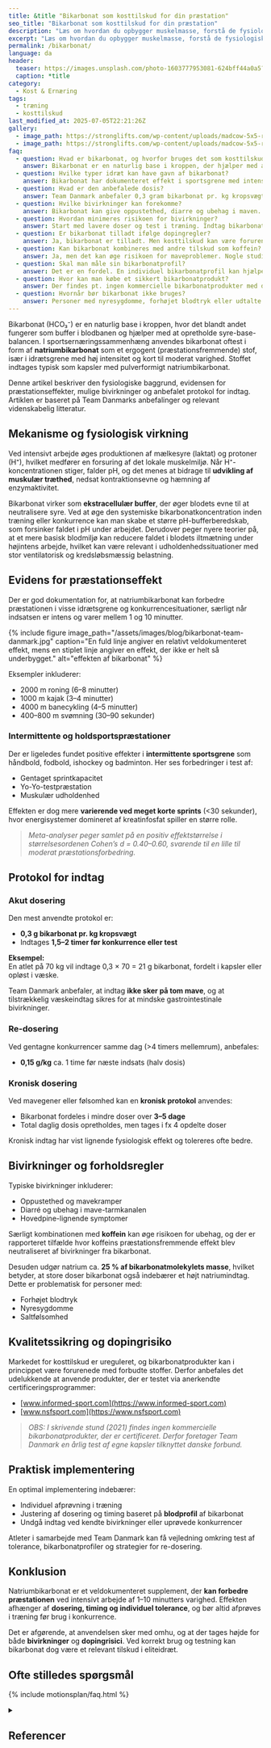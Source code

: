 ```yaml
---
title: &title "Bikarbonat som kosttilskud for din præstation"
seo_title: "Bikarbonat som kosttilskud for din præstation"
description: "Læs om hvordan du opbygger muskelmasse, forstå de fysiologiske processer bag hypertrofi, og lær hvordan du får større muskler."
excerpt: "Læs om hvordan du opbygger muskelmasse, forstå de fysiologiske processer bag hypertrofi, og lær hvordan du får større muskler."
permalink: /bikarbonat/
language: da
header:
  teaser: https://images.unsplash.com/photo-1603777953081-624bff44a0a5?ixlib=rb-4.1.0&ixid=M3wxMjA3fDB8MHxwaG90by1wYWdlfHx8fGVufDB8fHx8fA%3D%3D&auto=format&fit=crop&h=300&w=400&q=10
  caption: *title
category:
  - Kost & Ernæring
tags:
  - træning
  - kosttilskud
last_modified_at: 2025-07-05T22:21:26Z
gallery:
  - image_path: https://stronglifts.com/wp-content/uploads/madcow-5x5-ramp-sets.webp
  - image_path: https://stronglifts.com/wp-content/uploads/madcow-5x5-ramp-sets-workout-c.webp
faq:
  - question: Hvad er bikarbonat, og hvorfor bruges det som kosttilskud?
    answer: Bikarbonat er en naturlig base i kroppen, der hjælper med at regulere blodets pH. Som kosttilskud bruges det til at forbedre præstationen ved højintensiv træning og konkurrence ved at øge blodets evne til at neutralisere mælkesyre.
  - question: Hvilke typer idræt kan have gavn af bikarbonat?
    answer: Bikarbonat har dokumenteret effekt i sportsgrene med intens varighed på 1–10 minutter, såsom 2000 m roning, 4000 m banecykling og 400–800 m svømning. Det kan også gavne holdsport og intervallpræstationer som fodbold og håndbold.
  - question: Hvad er den anbefalede dosis?
    answer: Team Danmark anbefaler 0,3 gram bikarbonat pr. kg kropsvægt indtaget 1,5–2 timer før konkurrence. Ved gentagne præstationer på samme dag kan man re-dosere med 0,15 g/kg ca. 1 time før næste indsats.
  - question: Hvilke bivirkninger kan forekomme?
    answer: Bikarbonat kan give oppustethed, diarre og ubehag i maven. Det er vigtigt at indtage det med væske og ikke på tom mave. Nogle oplever også hovedpine-lignende symptomer.
  - question: Hvordan minimeres risikoen for bivirkninger?
    answer: Start med lavere doser og test i træning. Indtag bikarbonat med mad og rigeligt væske. Overvej kronisk dosering over flere dage, hvis du har tendens til maveproblemer.
  - question: Er bikarbonat tilladt ifølge dopingregler?
    answer: Ja, bikarbonat er tilladt. Men kosttilskud kan være forurenet med forbudte stoffer, så det anbefales kun at bruge produkter testet via Informed-Sport eller NSF Certified for Sport.
  - question: Kan bikarbonat kombineres med andre tilskud som koffein?
    answer: Ja, men det kan øge risikoen for maveproblemer. Nogle studier viser, at effekten af koffein kan reduceres, hvis det kombineres med bikarbonat og forårsager ubehag.
  - question: Skal man måle sin bikarbonatprofil?
    answer: Det er en fordel. En individuel bikarbonatprofil kan hjælpe med at fastlægge optimal timing og dosering. Det anbefales især til eliteatleter.
  - question: Hvor kan man købe et sikkert bikarbonatprodukt?
    answer: Der findes pt. ingen kommercielle bikarbonatprodukter med dopingtest-certificering. Team Danmark anvender egne kapsler, der testes årligt for forbund, men det er altid atletens ansvar, hvad der indtages.
  - question: Hvornår bør bikarbonat ikke bruges?
    answer: Personer med nyresygdomme, forhøjet blodtryk eller udtalte mavegener bør ikke bruge bikarbonat. Hvis bivirkninger overstiger den præstationsmæssige gevinst, bør det fravælges.
---
```


Bikarbonat (HCO₃⁻) er en naturlig base i kroppen, hvor det blandt andet fungerer som buffer i blodbanen og hjælper med at opretholde syre-base-balancen. I sportsernæringssammenhæng anvendes bikarbonat oftest i form af **natriumbikarbonat** som et ergogent (præstationsfremmende) stof, især i idrætsgrene med høj intensitet og kort til moderat varighed. Stoffet indtages typisk som kapsler med pulverformigt natriumbikarbonat.

Denne artikel beskriver den fysiologiske baggrund, evidensen for præstationseffekter, mulige bivirkninger og anbefalet protokol for indtag. Artiklen er baseret på Team Danmarks anbefalinger og relevant videnskabelig litteratur.

## Mekanisme og fysiologisk virkning

Ved intensivt arbejde øges produktionen af mælkesyre (laktat) og protoner (H⁺), hvilket medfører en forsuring af det lokale muskelmiljø. Når H⁺-koncentrationen stiger, falder pH, og det menes at bidrage til **udvikling af muskulær træthed**, nedsat kontraktionsevne og hæmning af enzymaktivitet.

Bikarbonat virker som **ekstracellulær buffer**, der øger blodets evne til at neutralisere syre. Ved at øge den systemiske bikarbonatkoncentration inden træning eller konkurrence kan man skabe et større pH-bufferberedskab, som forsinker faldet i pH under arbejdet. Derudover peger nyere teorier på, at et mere basisk blodmiljø kan reducere faldet i blodets iltmætning under højintens arbejde, hvilket kan være relevant i udholdenhedssituationer med stor ventilatorisk og kredsløbsmæssig belastning.

## Evidens for præstationseffekt

Der er god dokumentation for, at natriumbikarbonat kan forbedre præstationen i visse idrætsgrene og konkurrencesituationer, særligt når indsatsen er intens og varer mellem 1 og 10 minutter.

{% include figure image_path="/assets/images/blog/bikarbonat-team-danmark.jpg" caption="En fuld linje angiver en relativt veldokumenteret effekt, mens en stiplet linje angiver en effekt, der ikke er helt så underbygget." alt="effekten af bikarbonat" %}

Eksempler inkluderer:

- 2000 m roning (6–8 minutter)  
- 1000 m kajak (3–4 minutter)  
- 4000 m banecykling (4–5 minutter)  
- 400–800 m svømning (30–90 sekunder)

### Intermittente og holdsportspræstationer

Der er ligeledes fundet positive effekter i **intermittente sportsgrene** som håndbold, fodbold, ishockey og badminton. Her ses forbedringer i test af:

- Gentaget sprintkapacitet  
- Yo-Yo-testpræstation  
- Muskulær udholdenhed

Effekten er dog mere **varierende ved meget korte sprints** (<30 sekunder), hvor energisystemer domineret af kreatinfosfat spiller en større rolle.

> *Meta-analyser peger samlet på en positiv effektstørrelse i størrelsesordenen Cohen’s d = 0.40–0.60, svarende til en lille til moderat præstationsforbedring.*

## Protokol for indtag

### Akut dosering

Den mest anvendte protokol er:

- **0,3 g bikarbonat pr. kg kropsvægt**  
- Indtages **1,5–2 timer før konkurrence eller test**

**Eksempel:**  
En atlet på 70 kg vil indtage 0,3 × 70 = 21 g bikarbonat, fordelt i kapsler eller opløst i væske.

Team Danmark anbefaler, at indtag **ikke sker på tom mave**, og at tilstrækkelig væskeindtag sikres for at mindske gastrointestinale bivirkninger.

### Re-dosering

Ved gentagne konkurrencer samme dag (>4 timers mellemrum), anbefales:

- **0,15 g/kg** ca. 1 time før næste indsats (halv dosis)

### Kronisk dosering

Ved mavegener eller følsomhed kan en **kronisk protokol** anvendes:

- Bikarbonat fordeles i mindre doser over **3–5 dage**  
- Total daglig dosis opretholdes, men tages i fx 4 opdelte doser

Kronisk indtag har vist lignende fysiologisk effekt og tolereres ofte bedre.

## Bivirkninger og forholdsregler

Typiske bivirkninger inkluderer:

- Oppustethed og mavekramper  
- Diarré og ubehag i mave-tarmkanalen  
- Hovedpine-lignende symptomer

Særligt kombinationen med **koffein** kan øge risikoen for ubehag, og der er rapporteret tilfælde hvor koffeins præstationsfremmende effekt blev neutraliseret af bivirkninger fra bikarbonat.

Desuden udgør natrium ca. **25 % af bikarbonatmolekylets masse**, hvilket betyder, at store doser bikarbonat også indebærer et højt natriumindtag. Dette er problematisk for personer med:

- Forhøjet blodtryk  
- Nyresygdomme  
- Saltfølsomhed

## Kvalitetssikring og dopingrisiko

Markedet for kosttilskud er ureguleret, og bikarbonatprodukter kan i princippet være forurenede med forbudte stoffer. Derfor anbefales det udelukkende at anvende produkter, der er testet via anerkendte certificeringsprogrammer:

- [www.informed-sport.com](https://www.informed-sport.com)  
- [www.nsfsport.com](https://www.nsfsport.com)

> *OBS: I skrivende stund (2021) findes ingen kommercielle bikarbonatprodukter, der er certificeret. Derfor foretager Team Danmark en årlig test af egne kapsler tilknyttet danske forbund.*

## Praktisk implementering

En optimal implementering indebærer:

- Individuel afprøvning i træning  
- Justering af dosering og timing baseret på **blodprofil** af bikarbonat  
- Undgå indtag ved kendte bivirkninger eller uprøvede konkurrencer

Atleter i samarbejde med Team Danmark kan få vejledning omkring test af tolerance, bikarbonatprofiler og strategier for re-dosering.

## Konklusion

Natriumbikarbonat er et veldokumenteret supplement, der **kan forbedre præstationen** ved intensivt arbejde af 1–10 minutters varighed. Effekten afhænger af **dosering, timing og individuel tolerance**, og bør altid afprøves i træning før brug i konkurrence.

Det er afgørende, at anvendelsen sker med omhu, og at der tages højde for både **bivirkninger** og **dopingrisici**. Ved korrekt brug og testning kan bikarbonat dog være et relevant tilskud i eliteidræt.

## Ofte stilledes spørgsmål

{% include motionsplan/faq.html %}

<details markdown="1" class="references">
  <summary><h2 id="references">Referencer</h2></summary>

- Carr AJ, Hopkins WG, Gore CJ. Effects of acute alkalosis and acidosis on performance: a metaanalysis. Sports Med. 2011 Oct 1;41(10):801-14.
- Christensen PM, Shirai Y, Ritz C, Nordsborg NB. Caffeine and Bicarbonate for Speed. A Meta-Analysis of Legal Supplements Potential for Improving Intense Endurance Exercise
Performance. Front Physiol. 2017 May 9;8:240.
- Grgic J, Garofolini A, Pickering C, Duncan MJ, Tinsley GM, Del Coso J Isolated effects of caffeine and sodium bicarbonate ingestion on  performance in the Yo-Yo test: A systematic review and metaanalysis. J Sci Med Sport. 2020 Jan;23(1):41-47.
- Grgic J, Rodriguez RF, Garofolini A, Saunders B, Bishop DJ, Schoenfeld BJ, Pedisic Z. Effects of Sodium Bicarbonate Supplementation on Muscular Strength and Endurance: A Systematic Review and Meta-analysis. Sports Med. 2020 Jul;50(7):1361-1375.
- Heibel AB, Perim PHL, Oliveira LF, McNaughton LR, Saunders B. Time to Optimize Supplementation: Modifying Factors Influencing the Individual Responses to Extracellular Buffering Agents. Front Nutr. 2018 May 8;5:35.
- Lopes-Silva JP, Choo HC, Franchini E, Abbiss CR. Isolated ingestion of caffeine and sodium bicarbonate on repeated sprint performance: A systematic review and meta-analysis. J Sci Med Sport. 2019 Aug;22(8):962-972.
- Lopes-Silva JP, Reale R, Franchini E. Acute and chronic effect of sodium bicarbonate ingestion on Wingate test performance: a systematic review and meta-analysis. J Sports Sci. 2019 Apr;37(7):762-771. 

</details>